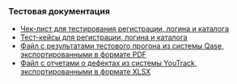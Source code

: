 ### Тестовая документация
* [Чек-лист для тестирования регистрации, логина и каталога](https://docs.google.com/spreadsheets/d/1Qfbpx6PcUbPhfi-1xTGyeupxyXb08T_uAKc5CdEjFpw/edit?gid=1644907265#gid=1644907265)
* [Тест-кейсы для регистрации, логина и каталога](https://app.qase.io/project/G10?author=273&previewMode=side&suite=11&tab=)
* [Файл с результатами тестового прогона из системы Qase, экспортированными в формате PDF](https://github.com/NagornovaQA/docs/blob/main/%D0%A0%D0%B5%D0%B7%D1%83%D0%BB%D1%8C%D1%82%D0%B0%D1%82%D1%8B%20%D1%82%D0%B5%D1%81%D1%82%D0%BE%D0%B2%D0%BE%D0%B3%D0%BE%20%D0%BF%D1%80%D0%BE%D0%B3%D0%BE%D0%BD%D0%B0.pdf)
* [Файл с отчетами о дефектах из системы YouTrack, экспортированными в формате XLSX]([https://app.qase.io/project/G10?author=273&previewMode=side&suite=11&tab=](https://github.com/NagornovaQA/docs/blob/main/%D0%9E%D1%82%D1%87%D0%B5%D1%82%D1%8B%20%D0%BE%20%D0%B4%D0%B5%D1%84%D0%B5%D0%BA%D1%82%D0%B0%D1%85.xlsx))
